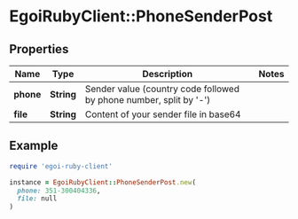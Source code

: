 # EgoiRubyClient::PhoneSenderPost

## Properties

| Name | Type | Description | Notes |
| ---- | ---- | ----------- | ----- |
| **phone** | **String** | Sender value (country code followed by phone number, split by &#39;-&#39;) |  |
| **file** | **String** | Content of your sender file in base64 |  |

## Example

```ruby
require 'egoi-ruby-client'

instance = EgoiRubyClient::PhoneSenderPost.new(
  phone: 351-300404336,
  file: null
)
```

